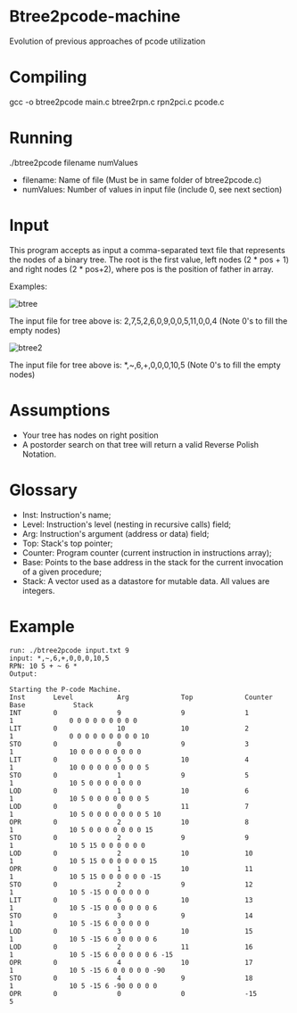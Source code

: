 # Btree2pcode-machine
Evolution of previous approaches of pcode utilization

# Compiling
gcc -o btree2pcode main.c btree2rpn.c rpn2pci.c pcode.c

# Running
./btree2pcode filename numValues

* filename: Name of file (Must be in same folder of btree2pcode.c)
* numValues: Number of values in input file (include 0, see next section)

# Input
This program accepts as input a comma-separated text file that represents the nodes of a binary tree. The root is the first value, left nodes (2 * pos + 1) and right nodes (2 * pos+2), where pos is the position of father in array.

Examples:

![btree](https://upload.wikimedia.org/wikipedia/commons/thumb/f/f7/Binary_tree.svg/192px-Binary_tree.svg.png)

The input file for tree above is: 2,7,5,2,6,0,9,0,0,5,11,0,0,4 (Note 0's to fill the empty nodes)

![btree2](http://i.imgur.com/K2DcLnZ.png)

The input file for tree above is: *,~,6,+,0,0,0,10,5 (Note 0's to fill the empty nodes)

# Assumptions
* Your tree has nodes on right position
* A postorder search on that tree will return a valid Reverse Polish Notation.

# Glossary
* Inst: Instruction's name;
* Level: Instruction's level (nesting in recursive calls) field;
* Arg: Instruction's argument (address or data) field;
* Top: Stack's top pointer;
* Counter: Program counter (current instruction in instructions array);
* Base: Points to the base address in the stack for the current invocation of a given procedure;
* Stack: A vector used as a datastore for mutable data. All values are integers. 

# Example 
```
run: ./btree2pcode input.txt 9
input: *,~,6,+,0,0,0,10,5
RPN: 10 5 + ~ 6 *
Output:

Starting the P-code Machine.
Inst       Level           Arg             Top             Counter         Base            Stack
INT        0               9               9               1               1              0 0 0 0 0 0 0 0 0 
LIT        0               10              10              2               1              0 0 0 0 0 0 0 0 0 10 
STO        0               0               9               3               1              10 0 0 0 0 0 0 0 0 
LIT        0               5               10              4               1              10 0 0 0 0 0 0 0 0 5 
STO        0               1               9               5               1              10 5 0 0 0 0 0 0 0 
LOD        0               1               10              6               1              10 5 0 0 0 0 0 0 0 5 
LOD        0               0               11              7               1              10 5 0 0 0 0 0 0 0 5 10 
OPR        0               2               10              8               1              10 5 0 0 0 0 0 0 0 15 
STO        0               2               9               9               1              10 5 15 0 0 0 0 0 0 
LOD        0               2               10              10              1              10 5 15 0 0 0 0 0 0 15 
OPR        0               1               10              11              1              10 5 15 0 0 0 0 0 0 -15 
STO        0               2               9               12              1              10 5 -15 0 0 0 0 0 0 
LIT        0               6               10              13              1              10 5 -15 0 0 0 0 0 0 6 
STO        0               3               9               14              1              10 5 -15 6 0 0 0 0 0 
LOD        0               3               10              15              1              10 5 -15 6 0 0 0 0 0 6 
LOD        0               2               11              16              1              10 5 -15 6 0 0 0 0 0 6 -15 
OPR        0               4               10              17              1              10 5 -15 6 0 0 0 0 0 -90 
STO        0               4               9               18              1              10 5 -15 6 -90 0 0 0 0 
OPR        0               0               0               -15             5      
```
